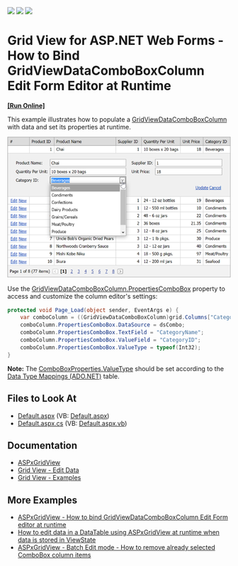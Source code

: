 <!-- default badges list -->
![](https://img.shields.io/endpoint?url=https://codecentral.devexpress.com/api/v1/VersionRange/128533412/14.2.3%2B)
[![](https://img.shields.io/badge/Open_in_DevExpress_Support_Center-FF7200?style=flat-square&logo=DevExpress&logoColor=white)](https://supportcenter.devexpress.com/ticket/details/E3591)
[![](https://img.shields.io/badge/📖_How_to_use_DevExpress_Examples-e9f6fc?style=flat-square)](https://docs.devexpress.com/GeneralInformation/403183)
<!-- default badges end -->

# Grid View for ASP.NET Web Forms - How to Bind GridViewDataComboBoxColumn Edit Form Editor at Runtime

<!-- run online -->
**[[Run Online]](https://codecentral.devexpress.com/e3591/)**
<!-- run online end -->


This example illustrates how to populate a [GridViewDataComboBoxColumn](https://docs.devexpress.com/AspNet/DevExpress.Web.GridViewDataComboBoxColumn?p=netframework) with data and set its properties at runtime.

![A grid with an edit form](images/grid-with-edit-form.png)

Use the [GridViewDataComboBoxColumn.PropertiesComboBox](https://docs.devexpress.com/AspNet/DevExpress.Web.GridViewDataComboBoxColumn.PropertiesComboBox) property to access and customize the column editor's settings:

```cs
protected void Page_Load(object sender, EventArgs e) {
    var comboColumn = ((GridViewDataComboBoxColumn)grid.Columns["CategoryID"]);
    comboColumn.PropertiesComboBox.DataSource = dsCombo;
    comboColumn.PropertiesComboBox.TextField = "CategoryName";
    comboColumn.PropertiesComboBox.ValueField = "CategoryID";
    comboColumn.PropertiesComboBox.ValueType = typeof(Int32);
}
```

**Note:** The [ComboBoxProperties.ValueType](https://docs.devexpress.com/AspNet/DevExpress.Web.ComboBoxProperties.ValueType) should be set according to the [Data Type Mappings (ADO.NET)](https://docs.microsoft.com/en-us/dotnet/framework/data/adonet/sql-server-data-type-mappings) table.



## Files to Look At

* [Default.aspx](./CS/WebSite/Default.aspx) (VB: [Default.aspx](./VB/WebSite/Default.aspx))
* [Default.aspx.cs](./CS/WebSite/Default.aspx.cs) (VB: [Default.aspx.vb](./VB/WebSite/Default.aspx.vb))

## Documentation

* [ASPxGridView](https://docs.devexpress.com/AspNet/DevExpress.Web.ASPxGridView)
* [Grid View - Edit Data](https://docs.devexpress.com/AspNet/3712/components/grid-view/concepts/edit-data)
* [Grid View - Examples](https://docs.devexpress.com/AspNet/3768/components/grid-view/examples)

## More Examples

* [ASPxGridView - How to bind GridViewDataComboBoxColumn Edit Form editor at runtime](https://github.com/DevExpress-Examples/aspxgridview-batch-edit-how-to-calculate-values-on-the-fly-t114539)
* [How to edit data in a DataTable using ASPxGridView at runtime when data is stored in ViewState](https://github.com/DevExpress-Examples/how-to-edit-data-in-a-datatable-using-aspxgridview-at-runtime-when-data-is-stored-in-viewsta-e2945)
* [ASPxGridView - Batch Edit mode - How to remove already selected ComboBox column items](https://github.com/DevExpress-Examples/aspxgridview-batch-edit-mode-how-to-remove-already-selected-combobox-column-items-t449262)